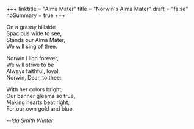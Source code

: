 +++
linktitle = "Alma Mater"
title = "Norwin's Alma Mater"
draft = "false"
noSummary = true
+++

On a grassy hillside<br />
Spacious wide to see,<br />
Stands our Alma Mater,<br />
We will sing of thee.

Norwin High forever,<br />
We will strive to be<br />
Always faithful, loyal,<br />
Norwin, Dear, to thee:

With her colors bright,<br />
Our banner gleams so true,<br />
Making hearts beat right,<br />
For our own gold and blue.

--*Ida Smith Winter*
